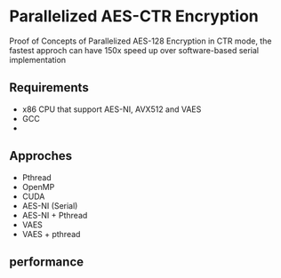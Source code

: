 # Parallelized AES-CTR Encryption

Proof of Concepts of Parallelized AES-128 Encryption in CTR mode, the fastest approch can have 150x speed up over software-based serial implementation

## Requirements

- x86 CPU that support AES-NI, AVX512 and VAES
- GCC
- 

## Approches

- Pthread
- OpenMP
- CUDA
- AES-NI (Serial)
- AES-NI + Pthread
- VAES
- VAES + pthread

## performance
